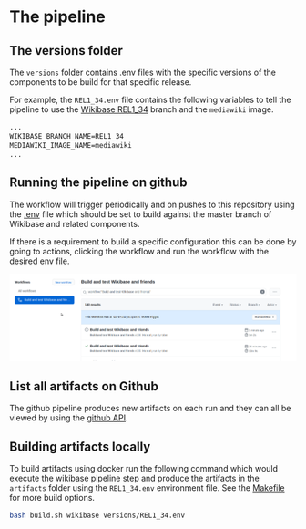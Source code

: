 # The pipeline

## The versions folder

The `versions` folder contains .env files with the specific versions of the components to be build for that specific release.

For example, the `REL1_34.env` file contains the following variables to tell the pipeline to use the [Wikibase REL1_34] branch and the `mediawiki` image.

```
...
WIKIBASE_BRANCH_NAME=REL1_34
MEDIAWIKI_IMAGE_NAME=mediawiki
...
``` 

## Running the pipeline on github

The workflow will trigger periodically and on pushes to this repository using the [.env](../../.env) file which should be set to build against the master branch of Wikibase and related components.

If there is a requirement to build a specific configuration this can be done by going to actions, clicking the workflow and run the workflow with the desired env file.

![Queuing the pipeline](../images/queue_job.gif "Queuing the pipeline")

## List all artifacts on Github

The github pipeline produces new artifacts on each run and they can all be viewed by using the [github API](https://api.github.com/repos/wmde/wikibase-release-prototype/actions/artifacts). 


## Building artifacts locally

To build artifacts using docker run the following command which would execute the wikibase pipeline step and produce the artifacts in the `artifacts` folder using the `REL1_34.env` environment file. See the [Makefile](../../Makefile) for more build options.

```sh
bash build.sh wikibase versions/REL1_34.env
```

[Wikibase REL1_34]: https://gerrit.wikimedia.org/g/mediawiki/extensions/Wikibase/+/refs/heads/REL1_34